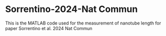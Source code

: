 # Sorrentino-2024-Nat Commun
 This is the MATLAB code used for the measurement of nanotube length for paper Sorrentino et al. 2024 Nat Commun
